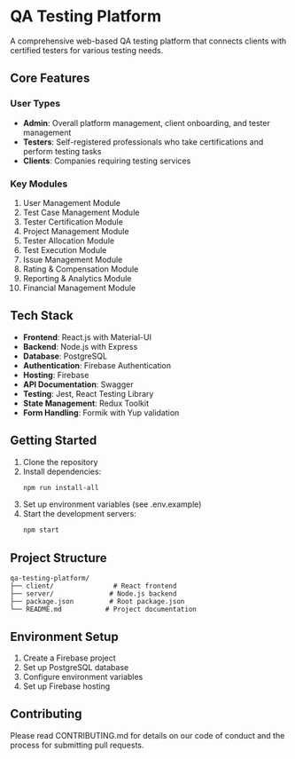 # QA Testing Platform

A comprehensive web-based QA testing platform that connects clients with certified testers for various testing needs.

## Core Features

### User Types
- **Admin**: Overall platform management, client onboarding, and tester management
- **Testers**: Self-registered professionals who take certifications and perform testing tasks
- **Clients**: Companies requiring testing services

### Key Modules
1. User Management Module
2. Test Case Management Module
3. Tester Certification Module
4. Project Management Module
5. Tester Allocation Module
6. Test Execution Module
7. Issue Management Module
8. Rating & Compensation Module
9. Reporting & Analytics Module
10. Financial Management Module

## Tech Stack

- **Frontend**: React.js with Material-UI
- **Backend**: Node.js with Express
- **Database**: PostgreSQL
- **Authentication**: Firebase Authentication
- **Hosting**: Firebase
- **API Documentation**: Swagger
- **Testing**: Jest, React Testing Library
- **State Management**: Redux Toolkit
- **Form Handling**: Formik with Yup validation

## Getting Started

1. Clone the repository
2. Install dependencies:
   ```bash
   npm run install-all
   ```
3. Set up environment variables (see .env.example)
4. Start the development servers:
   ```bash
   npm start
   ```

## Project Structure

```
qa-testing-platform/
├── client/               # React frontend
├── server/              # Node.js backend
├── package.json         # Root package.json
└── README.md           # Project documentation
```

## Environment Setup

1. Create a Firebase project
2. Set up PostgreSQL database
3. Configure environment variables
4. Set up Firebase hosting

## Contributing

Please read CONTRIBUTING.md for details on our code of conduct and the process for submitting pull requests. 